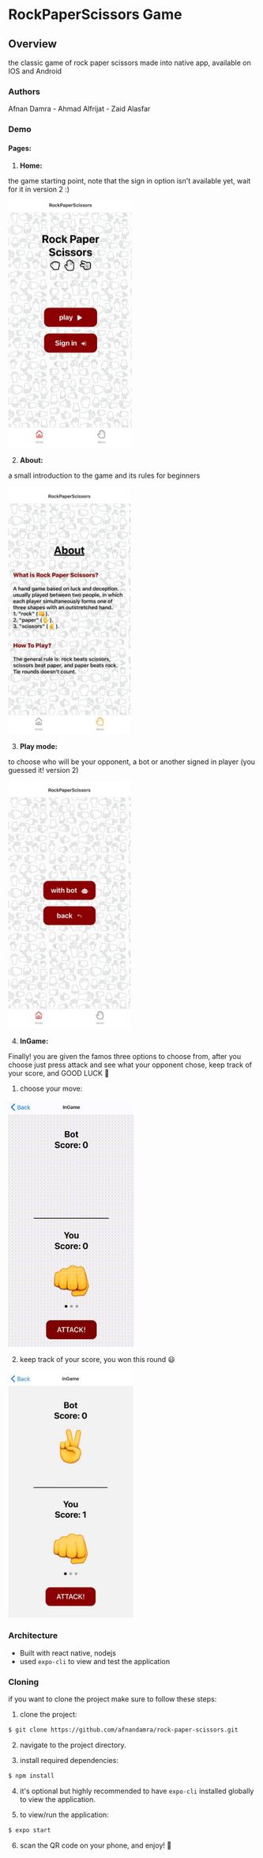 # RockPaperScissors Game

## Overview

the classic game of rock paper scissors made into native app, available on IOS and Android

### Authors

Afnan Damra - Ahmad Alfrijat - Zaid Alasfar

### Demo

#### Pages: 
1. **Home:**

the game starting point, note that the sign in option isn't available yet, wait for it in version 2 :)

<img src="assets/screenshots/1.jpeg" height="500"/>
<!-- ![Home page](assets/screenshots/1.jpeg) -->

2. **About:**

a small introduction to the game and its rules for beginners

<img src="assets/screenshots/2.jpeg" height="500"/>
<!-- ![About page](assets/screenshots/2.jpeg) -->

3. **Play mode:**

to choose who will be your opponent, a bot or another signed in player (you guessed it! version 2)

<img src="assets/screenshots/3.jpeg" height="500"/>
<!-- ![Mode page](assets/screenshots/3.jpeg) -->

4. **InGame:**

Finally! you are given the famos three options to choose from, after you choose just press attack and see what your opponent chose, keep track of your score, and GOOD LUCK :tada:

  1. choose your move:
 
  <img src="assets/screenshots/5.gif" height="500"/>
<!--   ![Choose your move](assets/screenshots/5.gif) -->

  2. keep track of your score, you won this round :smiley:
  
  <img src="assets/screenshots/4.jpeg" height="500"/>
<!--   ![win](assets/screenshots/4.jpeg) -->

### Architecture

- Built with react native, nodejs
- used `expo-cli` to view and test the application

### Cloning

if you want to clone the project make sure to follow these steps:

1. clone the project:

```bash
$ git clone https://github.com/afnandamra/rock-paper-scissors.git
```

2. navigate to the project directory.

3. install required dependencies:

```bash
$ npm install
```

4. it's optional but highly recommended to have `expo-cli` installed globally to view the application.

5. to view/run the application:

```bash
$ expo start
```

6. scan the QR code on your phone, and enjoy! :tada:

